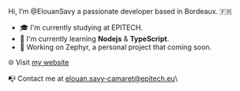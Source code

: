 Hi, I’m @ElouanSavy a passionate developer based in Bordeaux. :fr:

+ :mortar_board: I'm currently studying at EPITECH.
+ :rocket: I'm currently learning __Nodejs__ & __TypeScript__.
+ :seedling: Working on Zephyr, a personal project that coming soon.

:globe_with_meridians: Visit [my website](https://www.elouan-savy.com)

:mailbox_with_no_mail: Contact me at [elouan.savy-camaret@epitech.eu](mailto:elouan.savy-camaret@epitech.eu)\
